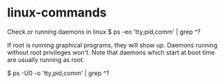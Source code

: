 # linux-commands

Check or running daemons in linux
$ ps -eo 'tty,pid,comm' | grep ^?

If root is running graphical programs, they will show up.
Daemons running without root privileges won't. Note that daemons which start at boot time are usually running as root.

$ ps -U0 -o 'tty,pid,comm' | grep ^?
